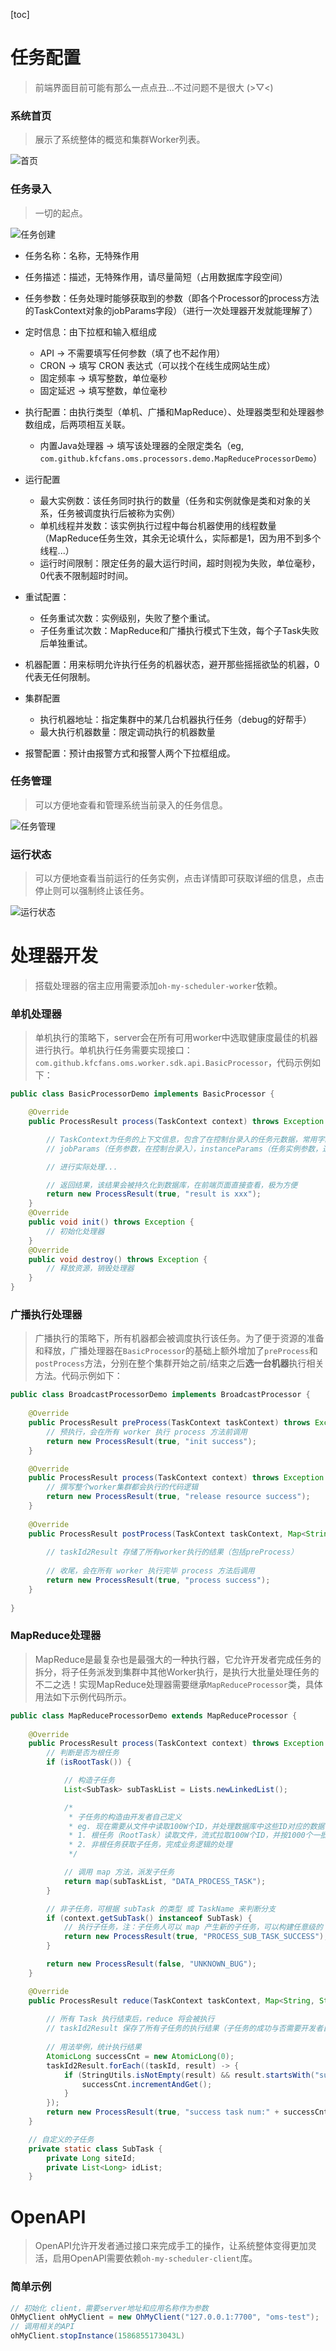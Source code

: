 [toc]
# 任务配置
>前端界面目前可能有那么一点点丑...不过问题不是很大 (>▽<) 

### 系统首页
> 展示了系统整体的概览和集群Worker列表。

![首页](../img/oms-console-main.png)


### 任务录入
>一切的起点。

![任务创建](../img/oms-console-jobCreator.png)
* 任务名称：名称，无特殊作用
* 任务描述：描述，无特殊作用，请尽量简短（占用数据库字段空间）
* 任务参数：任务处理时能够获取到的参数（即各个Processor的process方法的TaskContext对象的jobParams字段）（进行一次处理器开发就能理解了）
* 定时信息：由下拉框和输入框组成
    * API -> 不需要填写任何参数（填了也不起作用）
    * CRON -> 填写 CRON 表达式（可以找个在线生成网站生成）
    * 固定频率 -> 填写整数，单位毫秒
    * 固定延迟 -> 填写整数，单位毫秒
* 执行配置：由执行类型（单机、广播和MapReduce）、处理器类型和处理器参数组成，后两项相互关联。
    * 内置Java处理器 -> 填写该处理器的全限定类名（eg, `com.github.kfcfans.oms.processors.demo.MapReduceProcessorDemo`）
    
* 运行配置
    * 最大实例数：该任务同时执行的数量（任务和实例就像是类和对象的关系，任务被调度执行后被称为实例）
    * 单机线程并发数：该实例执行过程中每台机器使用的线程数量（MapReduce任务生效，其余无论填什么，实际都是1，因为用不到多个线程...）
    * 运行时间限制：限定任务的最大运行时间，超时则视为失败，单位毫秒，0代表不限制超时时间。

* 重试配置：
    * 任务重试次数：实例级别，失败了整个重试。
    * 子任务重试次数：MapReduce和广播执行模式下生效，每个子Task失败后单独重试。

* 机器配置：用来标明允许执行任务的机器状态，避开那些摇摇欲坠的机器，0代表无任何限制。
* 集群配置
    * 执行机器地址：指定集群中的某几台机器执行任务（debug的好帮手）
    * 最大执行机器数量：限定调动执行的机器数量

* 报警配置：预计由报警方式和报警人两个下拉框组成。

### 任务管理
>可以方便地查看和管理系统当前录入的任务信息。

![任务管理](../img/oms-console-jobManager.png)

### 运行状态
>可以方便地查看当前运行的任务实例，点击详情即可获取详细的信息，点击停止则可以强制终止该任务。

![运行状态](../img/oms-console-runningStatus.png)


# 处理器开发
>搭载处理器的宿主应用需要添加`oh-my-scheduler-worker`依赖。

### 单机处理器
>单机执行的策略下，server会在所有可用worker中选取健康度最佳的机器进行执行。单机执行任务需要实现接口：`com.github.kfcfans.oms.worker.sdk.api.BasicProcessor`，代码示例如下：

```java
public class BasicProcessorDemo implements BasicProcessor {

    @Override
    public ProcessResult process(TaskContext context) throws Exception {

        // TaskContext为任务的上下文信息，包含了在控制台录入的任务元数据，常用字段为
        // jobParams（任务参数，在控制台录入），instanceParams（任务实例参数，通过 OpenAPI 触发的任务实例才可能存在该参数）

        // 进行实际处理...

        // 返回结果，该结果会被持久化到数据库，在前端页面直接查看，极为方便
        return new ProcessResult(true, "result is xxx");
    }
    @Override
    public void init() throws Exception {
        // 初始化处理器
    }
    @Override
    public void destroy() throws Exception {
        // 释放资源，销毁处理器
    }
}
```

### 广播执行处理器
>广播执行的策略下，所有机器都会被调度执行该任务。为了便于资源的准备和释放，广播处理器在`BasicProcessor`的基础上额外增加了`preProcess`和`postProcess`方法，分别在整个集群开始之前/结束之后**选一台机器**执行相关方法。代码示例如下：

```java
public class BroadcastProcessorDemo implements BroadcastProcessor {
    
    @Override
    public ProcessResult preProcess(TaskContext taskContext) throws Exception {
        // 预执行，会在所有 worker 执行 process 方法前调用
        return new ProcessResult(true, "init success");
    }

    @Override
    public ProcessResult process(TaskContext context) throws Exception {
        // 撰写整个worker集群都会执行的代码逻辑
        return new ProcessResult(true, "release resource success");
    }
    
    @Override
    public ProcessResult postProcess(TaskContext taskContext, Map<String, String> taskId2Result) throws Exception {
        
        // taskId2Result 存储了所有worker执行的结果（包括preProcess）
        
        // 收尾，会在所有 worker 执行完毕 process 方法后调用
        return new ProcessResult(true, "process success");
    }
    
}
```

### MapReduce处理器
>MapReduce是最复杂也是最强大的一种执行器，它允许开发者完成任务的拆分，将子任务派发到集群中其他Worker执行，是执行大批量处理任务的不二之选！实现MapReduce处理器需要继承`MapReduceProcessor`类，具体用法如下示例代码所示。

```java
public class MapReduceProcessorDemo extends MapReduceProcessor {
    
    @Override
    public ProcessResult process(TaskContext context) throws Exception {
        // 判断是否为根任务
        if (isRootTask()) {

            // 构造子任务
            List<SubTask> subTaskList = Lists.newLinkedList();

            /*
             * 子任务的构造由开发者自己定义
             * eg. 现在需要从文件中读取100W个ID，并处理数据库中这些ID对应的数据，那么步骤如下：
             * 1. 根任务（RootTask）读取文件，流式拉取100W个ID，并按1000个一批的大小组装成子任务进行派发
             * 2. 非根任务获取子任务，完成业务逻辑的处理
             */

            // 调用 map 方法，派发子任务
            return map(subTaskList, "DATA_PROCESS_TASK");
        }

        // 非子任务，可根据 subTask 的类型 或 TaskName 来判断分支
        if (context.getSubTask() instanceof SubTask) {
            // 执行子任务，注：子任务人可以 map 产生新的子任务，可以构建任意级的 MapReduce 处理器
            return new ProcessResult(true, "PROCESS_SUB_TASK_SUCCESS");
        }

        return new ProcessResult(false, "UNKNOWN_BUG");
    }

    @Override
    public ProcessResult reduce(TaskContext taskContext, Map<String, String> taskId2Result) {
        
        // 所有 Task 执行结束后，reduce 将会被执行
        // taskId2Result 保存了所有子任务的执行结果（子任务的成功与否需要开发者自行根据 result 判断，比如可以使用字符串前缀匹配等方式）
        
        // 用法举例，统计执行结果
        AtomicLong successCnt = new AtomicLong(0);
        taskId2Result.forEach((taskId, result) -> {
            if (StringUtils.isNotEmpty(result) && result.startsWith("success")) {
                successCnt.incrementAndGet();
            }
        });
        return new ProcessResult(true, "success task num:" + successCnt.get());
    }

    // 自定义的子任务
    private static class SubTask {
        private Long siteId;
        private List<Long> idList;
    }
```

# OpenAPI
>OpenAPI允许开发者通过接口来完成手工的操作，让系统整体变得更加灵活，启用OpenAPI需要依赖`oh-my-scheduler-client`库。

### 简单示例
```java
// 初始化 client，需要server地址和应用名称作为参数
OhMyClient ohMyClient = new OhMyClient("127.0.0.1:7700", "oms-test");
// 调用相关的API
ohMyClient.stopInstance(1586855173043L)
```
